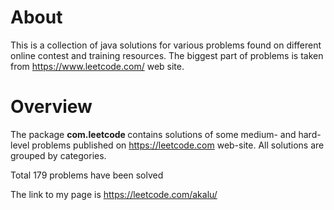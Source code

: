 
About 
============

This is a collection of java solutions for various problems found on different online contest and training resources. The biggest part of problems is taken from https://www.leetcode.com/ web site.



Overview
===========

The package <b> com.leetcode </b> contains solutions of some medium- and hard-level problems published on https://leetcode.com web-site. All solutions are grouped by categories.

Total 179 problems have been solved

The link to my page is https://leetcode.com/akalu/

